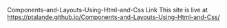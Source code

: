 Components-and-Layouts-Using-Html-and-Css Link
This site is live at https://ptalande.github.io/Components-and-Layouts-Using-Html-and-Css/
